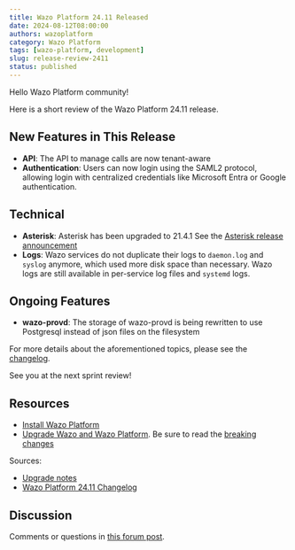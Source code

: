 ```yaml
---
title: Wazo Platform 24.11 Released
date: 2024-08-12T08:00:00
authors: wazoplatform
category: Wazo Platform
tags: [wazo-platform, development]
slug: release-review-2411
status: published
---
```


Hello Wazo Platform community!

Here is a short review of the Wazo Platform 24.11 release.

## New Features in This Release

- **API**: The API to manage calls are now tenant-aware
- **Authentication**: Users can now login using the SAML2 protocol, allowing login with centralized credentials like Microsoft Entra or Google authentication.

## Technical

- **Asterisk**: Asterisk has been upgraded to 21.4.1 See the [Asterisk release announcement](https://www.asterisk.org/asterisk-news/asterisk-21-4-1-now-available/)
- **Logs**: Wazo services do not duplicate their logs to `daemon.log` and `syslog` anymore, which used more disk space than necessary. Wazo logs are still available in per-service log files and `systemd` logs.

## Ongoing Features

- **wazo-provd**: The storage of wazo-provd is being rewritten to use Postgresql instead of json files on the filesystem

For more details about the aforementioned topics, please see the [changelog](https://wazo-dev.atlassian.net/issues/?jql=project%3DWAZO%20AND%20fixVersion%3D24.11).

See you at the next sprint review!

## Resources

- [Install Wazo Platform](/use-cases)
- [Upgrade Wazo and Wazo Platform](/uc-doc/upgrade/). Be sure to read the
  [breaking changes](/uc-doc/upgrade/upgrade_notes#24-11)

Sources:

- [Upgrade notes](/uc-doc/upgrade/upgrade_notes#24-11)
- [Wazo Platform 24.11 Changelog](https://wazo-dev.atlassian.net/issues/?jql=project%3DWAZO%20AND%20fixVersion%3D24.11)

## Discussion

Comments or questions in
[this forum post](https://wazo-platform.discourse.group/t/blog-wazo-platform-24-11-released).
